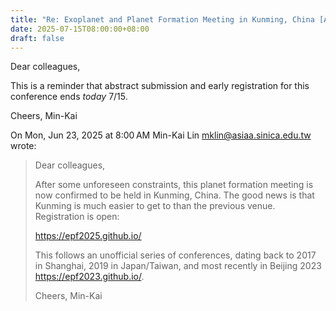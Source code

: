 ```yaml
---
title: "Re: Exoplanet and Planet Formation Meeting in Kunming, China [Aug. 25 - Aug.28, 2025]"
date: 2025-07-15T08:00:00+08:00
draft: false
---
```


Dear colleagues,

This is a reminder that abstract submission and early registration for this
conference ends *today* 7/15.

Cheers,
Min-Kai

On Mon, Jun 23, 2025 at 8:00 AM Min-Kai Lin <mklin@asiaa.sinica.edu.tw>
wrote:

> Dear colleagues,
>
> After some unforeseen constraints, this planet formation meeting is now
> confirmed to be held in Kunming, China. The good news is that Kunming is
> much easier to get to than the previous venue. Registration is open:
>
> https://epf2025.github.io/
>
> This follows an unofficial series of conferences, dating back to 2017 in
> Shanghai, 2019 in Japan/Taiwan, and most recently in Beijing 2023
> <https://epf2023.github.io/>.
>
> Cheers,
> Min-Kai
>